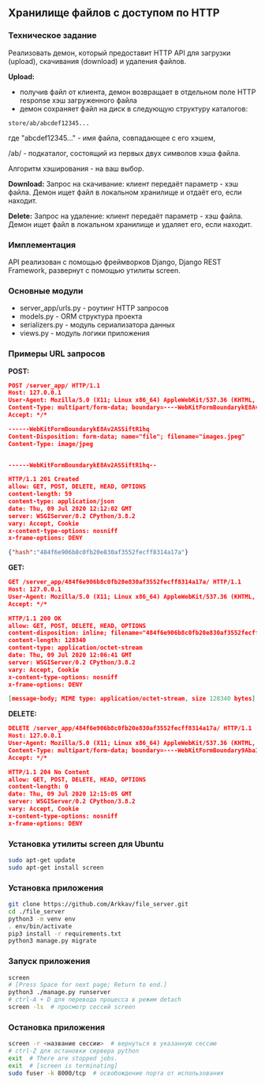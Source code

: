 ## Хранилище файлов с доступом по HTTP

### Техническое задание
Реализовать демон, который предоставит HTTP API для загрузки (upload), скачивания (download) и удаления файлов.

**Upload:**
- получив файл от клиента, демон возвращает в отдельном поле HTTP response хэш загруженного файла
- демон сохраняет файл на диск в следующую структуру каталогов:
```
store/ab/abcdef12345...
```
где "abcdef12345..." - имя файла, совпадающее с его хэшем,

/ab/ - подкаталог, состоящий из первых двух символов хэша файла.

Алгоритм хэширования - на ваш выбор.

**Download:**
Запрос на скачивание: клиент передаёт параметр - хэш файла. Демон ищет файл в локальном хранилище и отдаёт его, если находит.

**Delete:**
Запрос на удаление: клиент передаёт параметр - хэш файла. Демон ищет файл в локальном хранилище и удаляет его, если находит.

### Имплементация
API реализован с помощью фреймворков Django, Django REST Framework, развернут с помощью утилиты screen.
 
### Основные модули 
- server_app/urls.py - роутинг HTTP запросов
- models.py - ORM структура проекта
- serializers.py - модуль сериализатора данных
- views.py - модуль логики приложения

### Примеры URL запросов
**POST:**
```json
POST /server_app/ HTTP/1.1
Host: 127.0.0.1
User-Agent: Mozilla/5.0 (X11; Linux x86_64) AppleWebKit/537.36 (KHTML, like Gecko) Chrome/83.0.4103.97 Safari/537.36
Content-Type: multipart/form-data; boundary=----WebKitFormBoundarykE8Av2ASSiftR1hq
Accept: */*

------WebKitFormBoundarykE8Av2ASSiftR1hq
Content-Disposition: form-data; name="file"; filename="images.jpeg"
Content-Type: image/jpeg


------WebKitFormBoundarykE8Av2ASSiftR1hq--
```
```json
HTTP/1.1 201 Created
allow: GET, POST, DELETE, HEAD, OPTIONS
content-length: 59
content-type: application/json
date: Thu, 09 Jul 2020 12:12:02 GMT
server: WSGIServer/0.2 CPython/3.8.2
vary: Accept, Cookie
x-content-type-options: nosniff
x-frame-options: DENY

{"hash":"484f6e906b8c0fb20e830af3552fecff8314a17a"}
```

**GET:**
```json
GET /server_app/484f6e906b8c0fb20e830af3552fecff8314a17a/ HTTP/1.1
Host: 127.0.0.1
User-Agent: Mozilla/5.0 (X11; Linux x86_64) AppleWebKit/537.36 (KHTML, like Gecko) Chrome/83.0.4103.97 Safari/537.36
Accept: */*
```
```json
HTTP/1.1 200 OK
allow: GET, POST, DELETE, HEAD, OPTIONS
content-disposition: inline; filename="484f6e906b8c0fb20e830af3552fecff8314a17a"
content-length: 128340
content-type: application/octet-stream
date: Thu, 09 Jul 2020 12:06:41 GMT
server: WSGIServer/0.2 CPython/3.8.2
vary: Accept, Cookie
x-content-type-options: nosniff
x-frame-options: DENY

[message-body; MIME type: application/octet-stream, size 128340 bytes]
```

**DELETE:**
```json
DELETE /server_app/484f6e906b8c0fb20e830af3552fecff8314a17a/ HTTP/1.1
Host: 127.0.0.1
User-Agent: Mozilla/5.0 (X11; Linux x86_64) AppleWebKit/537.36 (KHTML, like Gecko) Chrome/83.0.4103.97 Safari/537.36
Content-Type: multipart/form-data; boundary=----WebKitFormBoundary9Aba1EIXfnOG1arW
Accept: */*
```
```json
HTTP/1.1 204 No Content
allow: GET, POST, DELETE, HEAD, OPTIONS
content-length: 0
date: Thu, 09 Jul 2020 12:15:05 GMT
server: WSGIServer/0.2 CPython/3.8.2
vary: Accept, Cookie
x-content-type-options: nosniff
x-frame-options: DENY
```

### Установка утилиты screen для Ubuntu
```bash
sudo apt-get update
sudo apt-get install screen
```

### Установка приложения
```bash
git clone https://github.com/Arkkav/file_server.git
cd ./file_server
python3 -m venv env
. env/bin/activate
pip3 install -r requirements.txt
python3 manage.py migrate
```

### Запуск приложения
```bash
screen
# [Press Space for next page; Return to end.]
python3 ./manage.py runserver
# ctrl-A + D для перевода процесса в режим detach
screen -ls  # просмотр сессий screen
```

### Остановка приложения
```bash
screen -r <название сессии>  # вернуться в указанную сессию
# ctrl-Z для остановки сервера python
exit  # There are stopped jobs.
exit  # [screen is terminating]
sudo fuser -k 8000/tcp  # освобождение порта от использования
```

